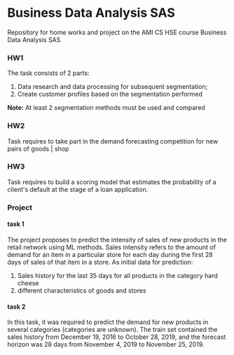 # Business Data Analysis SAS
Repository for home works and project on the AMI CS HSE course Business Data Analysis SAS

### HW1
The task consists of 2 parts:
1. Data research and data processing for subsequent segmentation;
2. Create customer profiles based on the segmentation performed

**Note:** At least 2 segmentation methods must be used and compared

### HW2 
Task requires to take part in the demand forecasting competition for new pairs of goods | shop

### HW3
Task requires to build a scoring model that estimates the probability of a client's default at the stage of a loan application.

### Project
#### task 1 
The project proposes to predict the intensity of sales of new products in the retail network using ML methods. Sales intensity refers to the amount of demand for an item in a particular store for each day during the first 28 days of sales of that item in a store.
As initial data for prediction:
1) Sales history for the last 35 days for all products in the category hard cheese
2) different characteristics of goods and stores
#### task 2
In this task, it was required to predict the demand for new products in several categories (categories are unknown). The train set contained the sales history from December 19, 2016 to October 28, 2019, and the forecast horizon was 28 days from November 4, 2019 to November 25, 2019.
